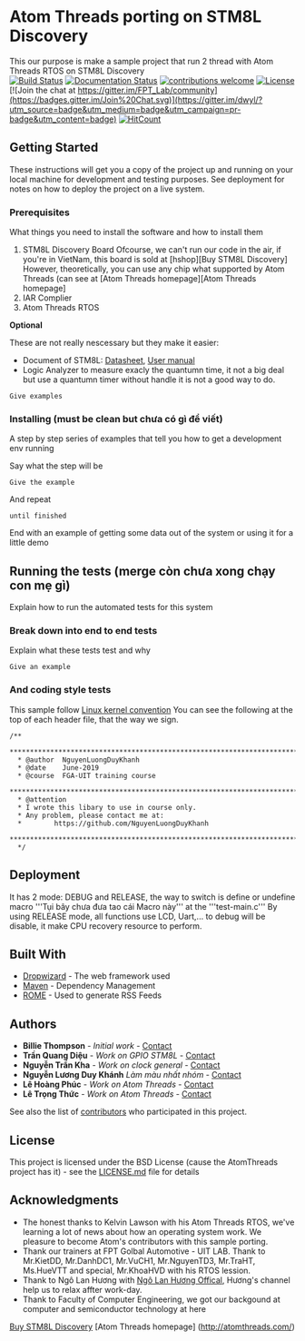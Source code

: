 # Atom Threads porting on STM8L Discovery

This our purpose is make a sample project that run 2 thread with Atom Threads RTOS on STM8L Discovery  
[![Build Status](https://travis-ci.org/wathui99/FPT_Lab.svg?branch=master)](https://travis-ci.org/wathui99/FPT_Lab)
[![Documentation Status](https://readthedocs.org/projects/atomthreadsportingstm8ldiscovery/badge/?version=latest)](https://atomthreadsportingstm8ldiscovery.readthedocs.io/en/latest/?badge=latest)
[![contributions welcome](https://img.shields.io/badge/contributions-welcome-brightgreen.svg?style=flat)](https://github.com/dwyl/esta/issues)
[![License](https://img.shields.io/badge/License-BSD%203--Clause-blue.svg)](https://opensource.org/licenses/BSD-3-Clause)
[![Join the chat at https://gitter.im/FPT_Lab/community](https://badges.gitter.im/Join%20Chat.svg)](https://gitter.im/dwyl/?utm_source=badge&utm_medium=badge&utm_campaign=pr-badge&utm_content=badge)
[![HitCount](http://hits.dwyl.io/wathui99/FPT_Lab.svg)](http://hits.dwyl.io/wathui99/FPT_Lab)

## Getting Started

These instructions will get you a copy of the project up and running on your local machine for development and testing purposes. See deployment for notes on how to deploy the project on a live system.

### Prerequisites

What things you need to install the software and how to install them
1. STM8L Discovery Board
  Ofcourse, we can't run our code in the air, if you're in VietNam, this board is sold at [hshop][Buy STM8L Discovery]
  However, theoretically, you can use any chip what supported by Atom Threads (can see at [Atom Threads homepage][Atom Threads homepage]
2. IAR Complier
3. Atom Threads RTOS 

**Optional**

These are not really nescessary but they make it easier:

* Document of STM8L: [Datasheet](https://www.st.com/resource/en/datasheet/stm8l151m8.pdf), [User manual](https://www.st.com/content/ccc/resource/technical/document/reference_manual/2e/3b/8c/8f/60/af/4b/2c/CD00218714.pdf/files/CD00218714.pdf/jcr:content/translations/en.CD00218714.pdf)
* Logic Analyzer to measure exacly the quantumn time, it not a big deal but use a quantumn timer without handle it is not a good way to do.
```
Give examples
```

### Installing (must be clean but chưa có gì để viết)

A step by step series of examples that tell you how to get a development env running

Say what the step will be

```
Give the example
```

And repeat

```
until finished
```

End with an example of getting some data out of the system or using it for a little demo

## Running the tests (merge còn chưa xong chạy con mẹ gì)

Explain how to run the automated tests for this system

### Break down into end to end tests

Explain what these tests test and why

```
Give an example
```

### And coding style tests

This sample follow [Linux kernel convention](https://www.kernel.org/doc/html/v4.10/process/coding-style.html) 
You can see the following at the top of each header file, that the way we sign.

```
/**
  ******************************************************************************
  * @author  NguyenLuongDuyKhanh
  * @date    June-2019
  * @course  FGA-UIT training course
  ******************************************************************************
  * @attention
  * I wrote this libary to use in course only.
  * Any problem, please contact me at:
  *        https://github.com/NguyenLuongDuyKhanh
  ******************************************************************************
  */ 
```

## Deployment

It has 2 mode: DEBUG and RELEASE, the way to switch is define or undefine macro '''Tụi bây chưa đưa tao cái Macro này''' at the '''test-main.c'''
By using RELEASE mode, all functions use LCD, Uart,... to debug will be disable, it make CPU recovery resource to perform.

## Built With

* [Dropwizard](http://www.dropwizard.io/1.0.2/docs/) - The web framework used
* [Maven](https://maven.apache.org/) - Dependency Management
* [ROME](https://rometools.github.io/rome/) - Used to generate RSS Feeds
 

## Authors

* **Billie Thompson** - *Initial work* - [Contact](https://github.com/PurpleBooth)
* **Trần Quang Diệu** - *Work on GPIO STM8L* - [Contact](https://github.com/PurpleBooth)
* **Nguyễn Trần Kha** - *Work on clock general* - [Contact](https://github.com/PurpleBooth)
* **Nguyễn Lương Duy Khánh** *Làm màu nhất nhóm* - [Contact](https://github.com/NguyenLuongDuyKhanh)
* **Lê Hoàng Phúc** - *Work on Atom Threads* - [Contact](https://github.com/PurpleBooth)
* **Lê Trọng Thức** - *Work on Atom Threads* - [Contact](https://github.com/wathui99)

See also the list of [contributors](https://github.com/your/project/contributors) who participated in this project.

## License

This project is licensed under the BSD License (cause the AtomThreads project has it) - see the [LICENSE.md](LICENSE.md) file for details

## Acknowledgments

* The honest thanks to Kelvin Lawson with his Atom Threads RTOS, we've learning a lot of news about how an operating system work. We pleasure to become Atom's contributors with this sample porting.
* Thank our trainers at FPT Golbal Automotive - UIT LAB. Thank to Mr.KietDD, Mr.DanhDC1, Mr.VuCH1, Mr.NguyenTD3, Mr.TraHT, Ms.HueVTT and special, Mr.KhoaHVD with his RTOS lession.
* Thank to Ngô Lan Hương with [Ngô Lan Hương Offical](https://www.youtube.com/channel/UC6wjclMOHQJwOHrvqVRi5Jw), Hương's channel help us to relax affter work-day.
* Thank to Faculty of Computer Engineering, we got our backgound at computer and semiconductor technology at here

[Buy STM8L Discovery](https://hshop.vn/products/kit-stm8l-discovery)
[Atom Threads homepage] (http://atomthreads.com/)
